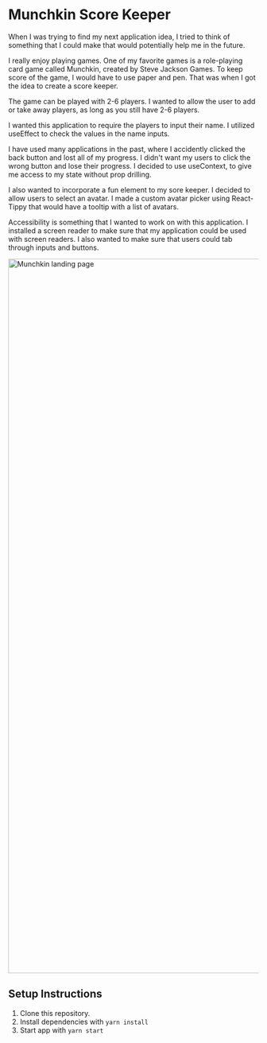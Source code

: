 # Munchkin Score Keeper

When I was trying to find my next application idea, I tried to think of something that I could make that would potentially help me in the future.

I really enjoy playing games. One of my favorite games is a role-playing card game called Munchkin, created by Steve Jackson Games. To keep score of the game, I would have to use paper and pen. That was when I got the idea to create a score keeper.

The game can be played with 2-6 players. I wanted to allow the user to add or take away players, as long as you still have 2-6 players.

I wanted this application to require the players to input their name. I utilized useEffect to check the values in the name inputs.

I have used many applications in the past, where I accidently clicked the back button and lost all of my progress. I didn't want my users to click the wrong button and lose their progress. I decided to use useContext, to give me access to my state without prop drilling.

I also wanted to incorporate a fun element to my sore keeper. I decided to allow users to select an avatar. I made a custom avatar picker using React-Tippy that would have a tooltip with a list of avatars.

Accessibility is something that I wanted to work on with this application. I installed a screen reader to make sure that my application could be used with screen readers. I also wanted to make sure that users could tab through inputs and buttons.

<img width="1437" alt="Munchkin landing page" src="https://user-images.githubusercontent.com/54158919/70554186-4c4b0d80-1b42-11ea-8e4e-5ffe96791114.png">

## Setup Instructions

1. Clone this repository.
2. Install dependencies with `yarn install`
3. Start app with `yarn start`
